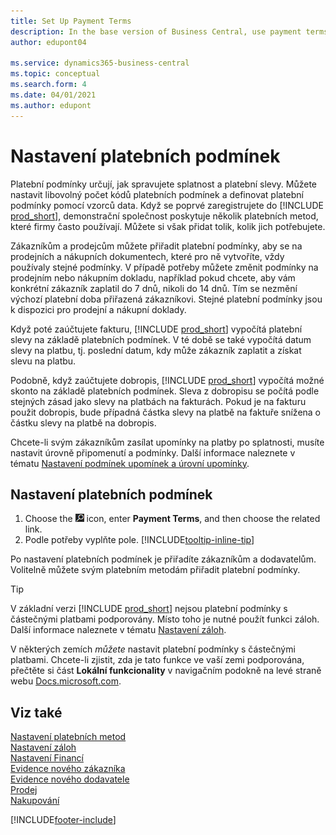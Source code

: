 ```yaml
---
title: Set Up Payment Terms
description: In the base version of Business Central, use payment terms to manage due dates and payment discounts.
author: edupont04

ms.service: dynamics365-business-central
ms.topic: conceptual
ms.search.form: 4
ms.date: 04/01/2021
ms.author: edupont
---
```

# Nastavení platebních podmínek

Platební podmínky určují, jak spravujete splatnost a platební slevy. Můžete nastavit libovolný počet kódů platebních podmínek a definovat platební podmínky pomocí vzorců data. Když se poprvé zaregistrujete do [!INCLUDE [prod_short](includes/prod_short.md)], demonstrační společnost poskytuje několik platebních metod, které firmy často používají. Můžete si však přidat tolik, kolik jich potřebujete.

Zákazníkům a prodejcům můžete přiřadit platební podmínky, aby se na prodejních a nákupních dokumentech, které pro ně vytvoříte, vždy používaly stejné podmínky. V případě potřeby můžete změnit podmínky na prodejním nebo nákupním dokladu, například pokud chcete, aby vám konkrétní zákazník zaplatil do 7 dnů, nikoli do 14 dnů. Tím se nezmění výchozí platební doba přiřazená zákazníkovi. Stejné platební podmínky jsou k dispozici pro prodejní a nákupní doklady.

Když poté zaúčtujete fakturu, [!INCLUDE [prod_short](includes/prod_short.md)] vypočítá platební slevy na základě platebních podmínek. V té době se také vypočítá datum slevy na platbu, tj. poslední datum, kdy může zákazník zaplatit a získat slevu na platbu.

Podobně, když zaúčtujete dobropis, [!INCLUDE [prod_short](includes/prod_short.md)] vypočítá možné skonto na základě platebních podmínek. Sleva z dobropisu se počítá podle stejných zásad jako slevy na platbách na fakturách. Pokud je na fakturu použit dobropis, bude případná částka slevy na platbě na faktuře snížena o částku slevy na platbě na dobropis.

Chcete-li svým zákazníkům zasílat upomínky na platby po splatnosti, musíte nastavit úrovně připomenutí a podmínky. Další informace naleznete v tématu [Nastavení podmínek upomínek a úrovní upomínky](finance-setup-reminders.md).

## Nastavení platebních podmínek

1. Choose the ![Lightbulb that opens the Tell Me feature.](media/ui-search/search_small.png "Tell me what you want to do") icon, enter **Payment Terms**, and then choose the related link.
2. Podle potřeby vyplňte pole. [!INCLUDE[tooltip-inline-tip](includes/tooltip-inline-tip_md.md)]

Po nastavení platebních podmínek je přiřadíte zákazníkům a dodavatelům. Volitelně můžete svým platebním metodám přiřadit platební podmínky.

> [!TIP]
> V základní verzi [!INCLUDE [prod_short](includes/prod_short.md)] nejsou platební podmínky s částečnými platbami podporovány. Místo toho je nutné použít funkci záloh. Další informace naleznete v tématu [Nastavení záloh](finance-set-up-prepayments.md).
>
> V některých zemích *můžete* nastavit platební podmínky s částečnými platbami. Chcete-li zjistit, zda je tato funkce ve vaší zemi podporována, přečtěte si část **Lokální funkcionality** v navigačním podokně na levé straně webu [Docs.microsoft.com](about-localization.md).

## Viz také

[Nastavení platebních metod](finance-payment-methods.md)  
[Nastavení záloh](finance-set-up-prepayments.md)  
[Nastavení Financí](finance-setup-finance.md)  
[Evidence nového zákazníka](sales-how-register-new-customers.md)  
[Evidence nového dodavatele](purchasing-how-register-new-vendors.md)  
[Prodej](sales-manage-sales.md)  
[Nakupování](purchasing-manage-purchasing.md)


[!INCLUDE[footer-include](includes/footer-banner.md)]